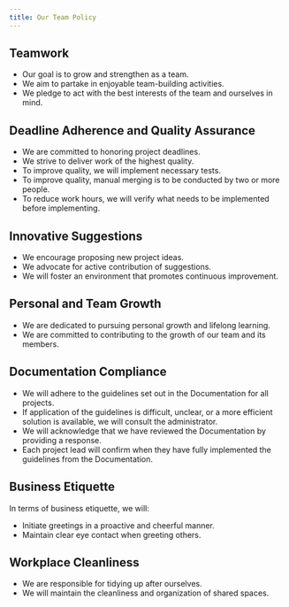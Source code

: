 ```yaml
---
title: Our Team Policy
---
```


## Teamwork

- Our goal is to grow and strengthen as a team.
- We aim to partake in enjoyable team-building activities.
- We pledge to act with the best interests of the team and ourselves in mind.

## Deadline Adherence and Quality Assurance

- We are committed to honoring project deadlines.
- We strive to deliver work of the highest quality.
- To improve quality, we will implement necessary tests.
- To improve quality, manual merging is to be conducted by two or more people.
- To reduce work hours, we will verify what needs to be implemented before implementing.

## Innovative Suggestions

- We encourage proposing new project ideas.
- We advocate for active contribution of suggestions.
- We will foster an environment that promotes continuous improvement.

## Personal and Team Growth

- We are dedicated to pursuing personal growth and lifelong learning.
- We are committed to contributing to the growth of our team and its members.

## Documentation Compliance

- We will adhere to the guidelines set out in the Documentation for all projects.
- If application of the guidelines is difficult, unclear, or a more efficient solution is available, we will consult the administrator.
- We will acknowledge that we have reviewed the Documentation by providing a response.
- Each project lead will confirm when they have fully implemented the guidelines from the Documentation.

## Business Etiquette

In terms of business etiquette, we will:

- Initiate greetings in a proactive and cheerful manner.
- Maintain clear eye contact when greeting others.

## Workplace Cleanliness

- We are responsible for tidying up after ourselves.
- We will maintain the cleanliness and organization of shared spaces.
